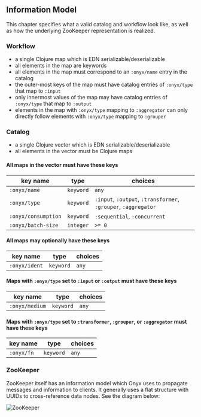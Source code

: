 ## Information Model

This chapter specifies what a valid catalog and workflow look like, as well as how the underlying ZooKeeper representation is realized.

### Workflow

- a single Clojure map which is EDN serializable/deserializable
- all elements in the map are keywords
- all elements in the map must correspond to an `:onyx/name` entry in the catalog
- the outer-most keys of the map must have catalog entries of `:onyx/type` that map to `:input`
- only innermost values of the map may have catalog entries of `:onyx/type` that map to `:output`
- elements in the map with `:onyx/type` mapping to `:aggregator` can only directly follow elements with `:onyx/type` mapping to `:grouper`

### Catalog

- a single Clojure vector which is EDN serializable/deserializable
- all elements in the vector must be Clojure maps

#### All maps in the vector must have these keys

| key name          | type       | choices
|-------------------|------------|----------
|`:onyx/name`       | `keyword`  | `any`
|`:onyx/type`       | `keyword`  | `:input`, `:output`, `:transformer`, `:grouper`, `:aggregator`
|`:onyx/consumption`| `keyword`  | `:sequential`, `:concurrent`
|`:onyx/batch-size` | `integer`  | `>= 0`

#### All maps may optionally have these keys

| key name          | type       | choices
|-------------------|------------|----------
|`:onyx/ident`      | `keyword`  | `any`

#### Maps with `:onyx/type` set to `:input` or `:output` must have these keys

| key name          | type       | choices
|-------------------|------------|----------
|`:onyx/medium`     | `keyword`  | `any`

#### Maps with `:onyx/type` set to `:transformer`, `:grouper`, or `:aggregator` must have these keys

| key name          | type       | choices
|-------------------|------------|----------
|`:onyx/fn`         | `keyword`  | `any`

### ZooKeeper

ZooKeeper itself has an information model which Onyx uses to propagate messages and information to clients. It generally uses a flat structure with UUIDs to cross-reference data nodes. See the diagram below:

![ZooKeeper](http://i.imgur.com/mQ7I9Le.png)
